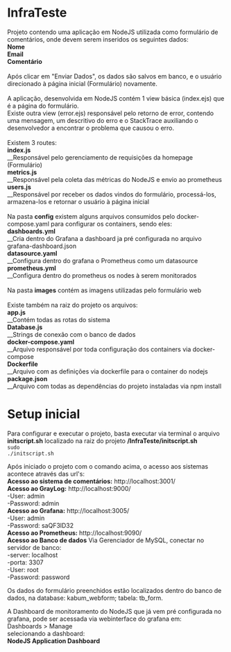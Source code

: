 # InfraTeste

Projeto contendo uma aplicação em NodeJS utilizada como formulário de comentários, onde devem serem inseridos os seguintes dados:<br/>
**Nome** <br/>
**Email** <br/>
**Comentário** <br/>
<br/>
Após clicar em "Enviar Dados", os dados são salvos em banco, e o usuário direcionado à página inicial (Formulário) novamente. <br/>
<br/>
A aplicação, desenvolvida em NodeJS contém 1 view básica (index.ejs) que é a página do formulário. <br/>
Existe outra view (error.ejs) responsável pelo retorno de error, contendo uma mensagem, um descritivo do erro e o StackTrace auxiliando o desenvolvedor a encontrar o problema que causou o erro. <br/>
<br/>
Existem 3 routes: <br/>
**index.js** <br/>
__Responsável pelo gerenciamento de requisições da homepage (Formulário)<br/>
**metrics.js** <br/>
__Responsável pela coleta das métricas do NodeJS e envio ao prometheus<br/>
**users.js** <br/>
__Responsável por receber os dados vindos do formulário, processá-los, armazena-los e retornar o usuário à página inicial <br/>
<br/>
Na pasta **config** existem alguns arquivos consumidos pelo docker-compose.yaml para configurar os containers, sendo eles: <br/>
**dashboards.yml** <br/>
__Cria dentro do Grafana a dashboard ja pré configurada no arquivo grafana-dashboard.json <br/>
**datasource.yaml** <br/>
__Configura dentro do grafana o Prometheus como um datasource <br/>
**prometheus.yml** <br/>
__Configura dentro do prometheus os nodes à serem monitorados <br/>
<br/>
Na pasta **images** contém as imagens utilizadas pelo formulário web<br/>
<br/>
Existe também na raiz do projeto os arquivos:<br/>
**app.js**<br/>
__Contém todas as rotas do sistema<br/>
**Database.js**<br/>
__Strings de conexão com o banco de dados<br/>
**docker-compose.yaml**<br/>
__Arquivo responsável por toda configuração dos containers via docker-compose<br/>
**Dockerfile**<br/>
__Arquivo com as definições via dockerfile para o container do nodejs<br/>
**package.json**<br/>
__Arquivo com todas as dependências do projeto instaladas via npm install<br/>

# Setup inicial

Para configurar e executar o projeto, basta executar via terminal o arquivo **initscript.sh** localizado na raiz do projeto **/InfraTeste/initscript.sh**<br/>
<code>sudo ./initscript.sh</code><br/>

Após iniciado o projeto com o comando acima, o acesso aos sistemas acontece através das url's:<br/>
**Acesso ao sistema de comentários:** http://localhost:3001/<br/>
**Acesso ao GrayLog:** http://localhost:9000/<br/>
	-User: admin <br/>
	-Password: admin<br/>
**Acesso ao Grafana:** http://localhost:3005/<br/>
	-User: admin <br/>
	-Password: saQF3lD32 <br/>
**Acesso ao Prometheus:** http://localhost:9090/<br/>
**Acesso ao Banco de dados** Via Gerenciador de MySQL, conectar no servidor de banco:<br/>
	-server: localhost<br/>
	-porta: 3307<br/>
	-User: root <br/>
	-Password: password <br/>

Os dados do formulário preenchidos estão localizados dentro do banco de dados, na database: kabum_webform; tabela: tb_form. <br/>

A Dashboard de monitoramento do NodeJS que já vem pré configurada no grafana, pode ser acessada via webinterface do grafana em:<br/>
Dashboards > Manage<br/>
selecionando a dashboard: <br/>
**NodeJS Application Dashboard**<br/>
